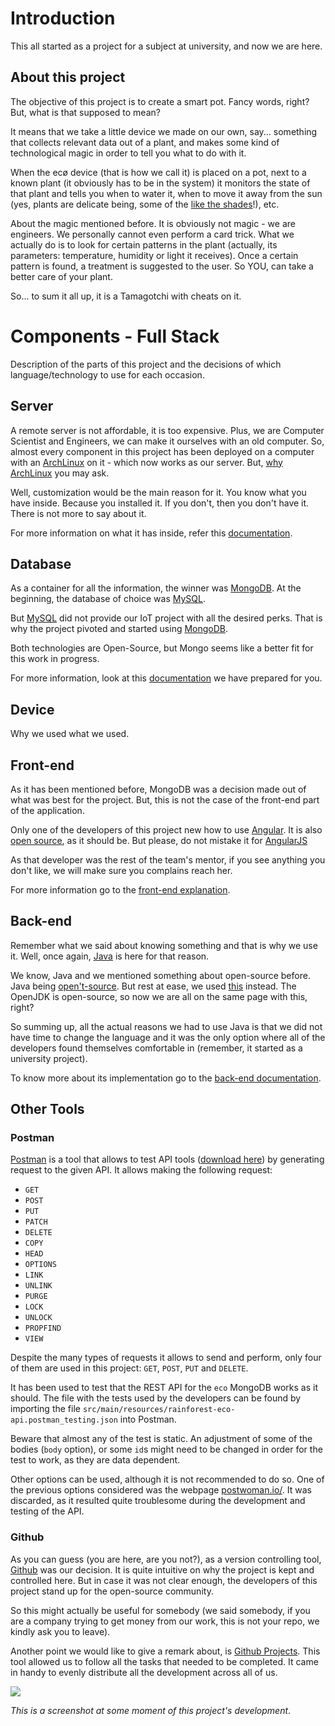 # Introduction

This all started as a project for a subject at university, and now we are here.

## About this project

The objective of this project is to create a smart pot. Fancy words, right? 
But, what is that supposed to mean? 

It means that we take a little device we made on our own, say... something that
collects relevant data out of a plant, and makes some kind of technological 
magic in order to tell you what to do with it.

When the ecø device (that is how we call it) is placed on a pot, next to a 
known plant (it obviously has to be in the system) it monitors the state of 
that plant and tells you when to water it, when to move it away from the sun
(yes, plants are delicate being, some of the 
[like the shades](https://www.housebeautiful.com/lifestyle/gardening/g18665158/shade-loving-plants/)!), 
etc. 

About the magic mentioned before. It is obviously not magic - we are engineers. 
We personally cannot even perform a card trick. What we actually do is to look
for certain patterns in the plant (actually, its parameters: temperature, 
humidity or light it receives). Once a certain pattern is found, a treatment is
suggested to the user. So YOU, can take a better care of your plant.

So... to sum it all up, it is a Tamagotchi with cheats on it.

# Components - Full Stack

Description of the parts of this project and the decisions of which 
language/technology to use for each occasion.

## Server

A remote server is not affordable, it is too expensive. Plus, we are Computer
Scientist and Engineers, we can make it ourselves with an old computer. So, 
almost every component in this project has been deployed on a computer with
an [ArchLinux](https://www.archlinux.org/) on it - which now works as our 
server. But, 
[why ArchLinux](https://www.fossmint.com/reasons-to-use-arch-linux/) you may 
ask.

Well, customization would be the main reason for it. You know what you have 
inside. Because you installed it. If you don't, then you don't have it. There
is not more to say about it.

For more information on what it has inside, refer this
[documentation](https://github.com/laurapm/UBICUA/tree/master/server).

## Database

As a container for all the information, the winner was 
[MongoDB](https://www.mongodb.com/). At the beginning, the database of choice 
was [MySQL](https://www.mysql.com/). 

But [MySQL](https://github.com/mysql) did not provide our IoT project with all 
the desired perks. That is why the project pivoted and started using 
[MongoDB](https://github.com/mongodb). 

Both technologies are Open-Source, but Mongo seems like a better fit for this
work in progress.

For more information, look at this 
[documentation](https://github.com/laurapm/UBICUA/tree/master/database) 
we have prepared for you.

## Device

Why we used what we used.

## Front-end

As it has been mentioned before, MongoDB was a decision made out of what was
best for the project. But, this is not the case of the front-end part of the
application.

Only one of the developers of this project new how to use 
[Angular](https://angular.io/). It is also 
[open source](https://github.com/angular), as it should be. But please, do not
mistake it for [AngularJS](https://www.ebuilderz.com/angular-vs-angularjs/)

As that developer was the rest of the team's mentor, if you see anything you
don't like, we will make sure you complains reach her.

For more information go to the 
[front-end explanation](https://github.com/laurapm/UBICUA/tree/master/webpage/eco-front).

## Back-end

Remember what we said about knowing something and that is why we use it. Well,
once again, [Java](https://www.java.com/en/) is here for that reason.

We know, Java and we mentioned something about open-source before. Java being
[open't-source](https://www.itassetmanagement.net/2018/05/01/oracle-to-charge-for-java-from-jan-2019/).
But rest at ease, we used [this](https://openjdk.java.net/) instead. The 
OpenJDK is open-source, so now we are all on the same page with this, right?

So summing up, all the actual reasons we had to use Java is that we did not 
have time to change the language and it was the only option where all of the 
developers found themselves comfortable in (remember, it started as a 
university project).

To know more about its implementation go to the
[back-end documentation](https://github.com/laurapm/UBICUA/tree/master/webpage/eco-webpage).

## Other Tools

### Postman

[Postman](https://www.postman.com/) is a tool that allows to test API tools 
([download here](https://www.postman.com/downloads/)) by generating request to 
the given API. It allows making the following request:

- `GET`
- `POST`
- `PUT`
- `PATCH`
- `DELETE`
- `COPY`
- `HEAD`
- `OPTIONS`
- `LINK`
- `UNLINK`
- `PURGE`
- `LOCK`
- `UNLOCK`
- `PROPFIND`
- `VIEW`

Despite the many types of requests it allows to send and perform, only four of
them are used in this project: `GET`, `POST`, `PUT` and `DELETE`.

It has been used to test that the REST API for the `eco` MongoDB works as it 
should. The file with the tests used by the developers can be found by 
importing the file `src/main/resources/rainforest-eco-api.postman_testing.json`
into Postman.

Beware that almost any of the test is static. An adjustment of some of the 
bodies (`body` option), or some `id`s might need to be changed in order for the
test to work, as they are data dependent.

Other options can be used, although it is not recommended to do so. One of the 
previous options considered was the webpage 
[postwoman.io/](https://hoppscotch.io/). It was discarded, as it resulted quite 
troublesome during the development and testing of the API.

### Github

As you can guess (you are here, are you not?), as a version controlling tool, 
[Github](https://github.com/) was our decision. It is quite intuitive on why 
the project is kept and controlled here. But in case it was not clear enough,
the developers of this project stand up for the open-source community. 

So this might actually be useful for somebody (we said somebody, if you are a
company trying to get money from our work, this is not your repo, we kindly ask
you to leave).

Another point we would like to give a remark about, is 
[Github Projects](https://github.com/features/project-management). This tool 
allowed us to follow all the tasks that needed to be completed. It came in 
handy to evenly distribute all the development across all of us.

![](https://github.com/laurapm/UBICUA/tree/master/docs/images/git_projects.png)

_This is a screenshot at some moment of this project's development_.

